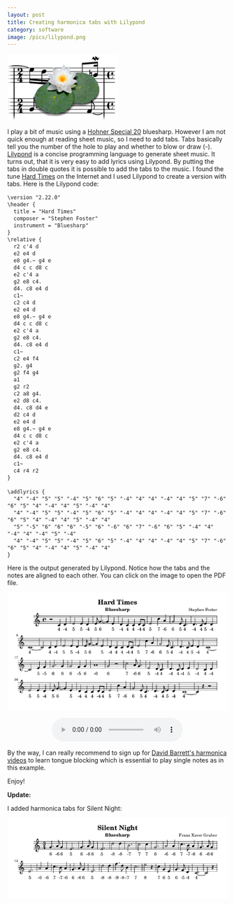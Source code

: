```yaml
---
layout: post
title: Creating harmonica tabs with Lilypond
category: software
image: /pics/lilypond.png
---
```


<span class="center"><img src="/pics/lilypond.png" width="254"></span>

I play a bit of music using a [Hohner Special 20][2] bluesharp.
However I am not quick enough at reading sheet music, so I need to add tabs.
Tabs basically tell you the number of the hole to play and whether to blow or draw (-).
[Lilypond][1] is a concise programming language to generate sheet music.
It turns out, that it is very easy to add lyrics using Lilypond.
By putting the tabs in double quotes it is possible to add the tabs to the music.
I found the tune [Hard Times][3] on the Internet and I used Lilypond to create a version with tabs.
Here is the Lilypond code:

```
\version "2.22.0"
\header {
  title = "Hard Times"
  composer = "Stephen Foster"
  instrument = "Bluesharp"
}
\relative {
  r2 c'4 d
  e2 e4 d
  e8 g4.~ g4 e
  d4 c c d8 c
  e2 c'4 a
  g2 e8 c4.
  d4. c8 e4 d
  c1~
  c2 c4 d
  e2 e4 d
  e8 g4.~ g4 e
  d4 c c d8 c
  e2 c'4 a
  g2 e8 c4.
  d4. c8 e4 d
  c1~
  c2 e4 f4
  g2. g4
  g2 f4 g4
  a1
  g2 r2
  c2 a8 g4.
  e2 d8 c4.
  d4. c8 d4 e
  d2 c4 d
  e2 e4 d
  e8 g4.~ g4 e
  d4 c c d8 c
  e2 c'4 a
  g2 e8 c4.
  d4. c8 e4 d
  c1~
  c4 r4 r2
}

\addlyrics {
  "4" "-4" "5" "5" "-4" "5" "6" "5" "-4" "4" "4" "-4" "4" "5" "7" "-6" "6" "5" "4" "-4" "4" "5" "-4" "4"
  "4" "-4" "5" "5" "-4" "5" "6" "5" "-4" "4" "4" "-4" "4" "5" "7" "-6" "6" "5" "4" "-4" "4" "5" "-4" "4"
  "5" "-5" "6" "6" "6" "-5" "6" "-6" "6" "7" "-6" "6" "5" "-4" "4" "-4" "4" "-4" "5" "-4"
  "4" "-4" "5" "5" "-4" "5" "6" "5" "-4" "4" "4" "-4" "4" "5" "7" "-6" "6" "5" "4" "-4" "4" "5" "-4" "4"
}
```

Here is the output generated by Lilypond.
Notice how the tabs and the notes are aligned to each other.
You can click on the image to open the PDF file.

[![Hard Times music sheet](/pics/hardtimes.png)](/downloads/hardtimes.pdf)

<center><audio controls src="/downloads/hardtimes.mp3"></audio></center>

By the way, I can really recommend to sign up for [David Barrett's harmonica videos][4] to learn tongue blocking which is essential to play single notes as in this example.

Enjoy!

**Update:**

I added harmonica tabs for Silent Night:

[![Silent Night](/pics/silentnight.png)](/downloads/silentnight.pdf)

[1]: http://lilypond.org/
[2]: https://www.hohner.de/en/instruments/harmonicas/diatonic/progressive/special-20
[3]: https://www.harmonicaacademy.com/categories/20080411_25
[4]: https://www.bluesharmonica.com/
